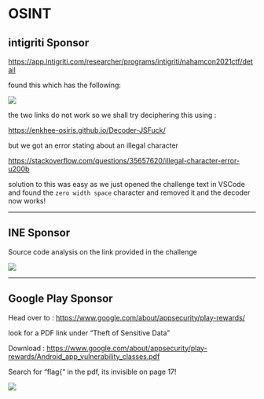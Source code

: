 # OSINT

## intigriti Sponsor

https://app.intigriti.com/researcher/programs/intigriti/nahamcon2021ctf/detail

found this which has the following:

![](https://i.imgur.com/5IDtKf4.png)

the two links do not work  so we shall try deciphering this using :

https://enkhee-osiris.github.io/Decoder-JSFuck/

but we got an error stating about an illegal character

https://stackoverflow.com/questions/35657620/illegal-character-error-u200b

solution to this was easy as we just opened the challenge text in VSCode and found the `zero width space` character and removed it and the decoder now works!

----------

## INE Sponsor

Source code analysis on the link provided in the challenge

![](https://i.imgur.com/yRFuBt8.png)

----------

## Google Play Sponsor

Head over to : https://www.google.com/about/appsecurity/play-rewards/

look for a PDF link under “Theft of Sensitive Data”

Download : https://www.google.com/about/appsecurity/play-rewards/Android_app_vulnerability_classes.pdf

Search for “flag{“ in the pdf, its invisible on page 17!

![](https://i.imgur.com/rrDqLk2.png)
